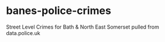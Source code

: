 banes-police-crimes
===================

Street Level Crimes for Bath &amp; North East Somerset pulled from data.police.uk
